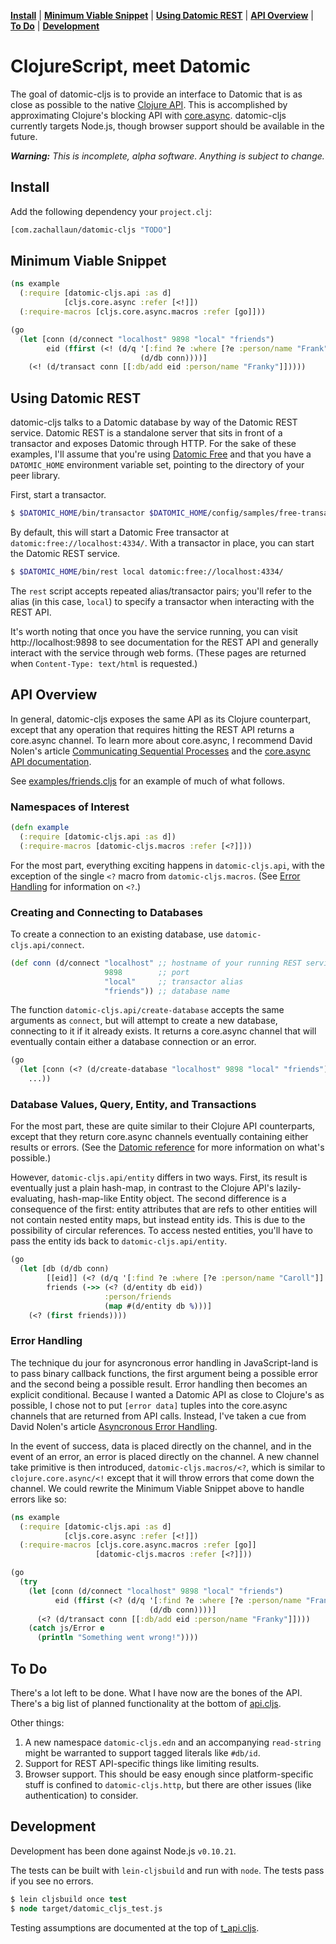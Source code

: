 **[Install](#install)** |
**[Minimum Viable Snippet](#minimum-viable-snippet)** |
**[Using Datomic REST](#using-datomic-rest)** |
**[API Overview](#api-overview)** |
**[To Do](#to-do)** |
**[Development](#development)**

# ClojureScript, meet Datomic

The goal of datomic-cljs is to provide an interface to Datomic that is as close as possible to the native [Clojure API](http://docs.datomic.com/clojure/index.html).
This is accomplished by approximating Clojure's blocking API with [core.async](https://github.com/clojure/core.async).
datomic-cljs currently targets Node.js, though browser support should be available in the future.

_**Warning:** This is incomplete, alpha software. Anything is subject to change._

## Install

Add the following dependency your `project.clj`:

```clj
[com.zachallaun/datomic-cljs "TODO"]
```

## Minimum Viable Snippet

```clj
(ns example
  (:require [datomic-cljs.api :as d]
            [cljs.core.async :refer [<!]])
  (:require-macros [cljs.core.async.macros :refer [go]]))

(go
  (let [conn (d/connect "localhost" 9898 "local" "friends")
        eid (ffirst (<! (d/q '[:find ?e :where [?e :person/name "Frank"]]
                             (d/db conn))))]
    (<! (d/transact conn [[:db/add eid :person/name "Franky"]]))))
```

## Using Datomic REST

datomic-cljs talks to a Datomic database by way of the Datomic REST service.
Datomic REST is a standalone server that sits in front of a transactor and exposes Datomic through HTTP.
For the sake of these examples, I'll assume that you're using [Datomic Free](https://my.datomic.com/downloads/free) and that you have a `DATOMIC_HOME` environment variable set, pointing to the directory of your peer library.

First, start a transactor.

```sh
$ $DATOMIC_HOME/bin/transactor $DATOMIC_HOME/config/samples/free-transactor-template.properties
```

By default, this will start a Datomic Free transactor at `datomic:free://localhost:4334/`.
With a transactor in place, you can start the Datomic REST service.

```sh
$ $DATOMIC_HOME/bin/rest local datomic:free://localhost:4334/
```

The `rest` script accepts repeated alias/transactor pairs; you'll refer to the alias (in this case, `local`) to specify a transactor when interacting with the REST API.

It's worth noting that once you have the service running, you can visit http://localhost:9898 to see documentation for the REST API and generally interact with the service through web forms.
(These pages are returned when `Content-Type: text/html` is requested.)

## API Overview

In general, datomic-cljs exposes the same API as its Clojure counterpart, except that any operation that requires hitting the REST API returns a core.async channel.
To learn more about core.async, I recommend David Nolen's article [Communicating Sequential Processes](http://swannodette.github.io/2013/07/12/communicating-sequential-processes/) and the [core.async API documentation](http://clojure.github.io/core.async/).

See [examples/friends.cljs](/examples/friends.cljs) for an example of much of what follows.

### Namespaces of Interest

```clj
(defn example
  (:require [datomic-cljs.api :as d])
  (:require-macros [datomic-cljs.macros :refer [<?]]))
```

For the most part, everything exciting happens in `datomic-cljs.api`, with the exception of the single `<?` macro from `datomic-cljs.macros`.
(See [Error Handling](#error-handling) for information on `<?`.)

### Creating and Connecting to Databases

To create a connection to an existing database, use `datomic-cljs.api/connect`.

```clj
(def conn (d/connect "localhost" ;; hostname of your running REST service
                     9898        ;; port
                     "local"     ;; transactor alias
                     "friends")) ;; database name
```

The function `datomic-cljs.api/create-database` accepts the same arguments as `connect`, but will attempt to create a new database, connecting to it if it already exists.
It returns a core.async channel that will eventually contain either a database connection or an error.

```clj
(go
  (let [conn (<? (d/create-database "localhost" 9898 "local" "friends"))]
    ...))
```

### Database Values, Query, Entity, and Transactions

For the most part, these are quite similar to their Clojure API counterparts, except that they return core.async channels eventually containing either results or errors.
(See the [Datomic reference](http://docs.datomic.com/) for more information on what's possible.)

However, `datomic-cljs.api/entity` differs in two ways.
First, its result is eventually just a plain hash-map, in contrast to the Clojure API's lazily-evaluating, hash-map-like Entity object.
The second difference is a consequence of the first: entity attributes that are refs to other entities will not contain nested entity maps, but instead entity ids.
This is due to the possibility of circular references.
To access nested entities, you'll have to pass the entity ids back to `datomic-cljs.api/entity`.

```clj
(go
  (let [db (d/db conn)
        [[eid]] (<? (d/q '[:find ?e :where [?e :person/name "Caroll"]] db))
        friends (->> (<? (d/entity db eid))
                     :person/friends
                     (map #(d/entity db %)))]
    (<? (first friends))))
```

### Error Handling

The technique du jour for asyncronous error handling in JavaScript-land is to pass binary callback functions, the first argument being a possible error and the second being a possible result.
Error handling then becomes an explicit conditional.
Because I wanted a Datomic API as close to Clojure's as possible, I chose not to put `[error data]` tuples into the core.async channels that are returned from API calls.
Instead, I've taken a cue from David Nolen's article [Asyncronous Error Handling](http://swannodette.github.io/2013/08/31/asynchronous-error-handling/).

In the event of success, data is placed directly on the channel, and in the event of an error, an error is placed directly on the channel.
A new channel take primitive is then introduced, `datomic-cljs.macros/<?`, which is similar to `clojure.core.async/<!` except that it will throw errors that come down the channel.
We could rewrite the Minimum Viable Snippet above to handle errors like so:

```clj
(ns example
  (:require [datomic-cljs.api :as d]
            [cljs.core.async :refer [<!]])
  (:require-macros [cljs.core.async.macros :refer [go]]
                   [datomic-cljs.macros :refer [<?]]))

(go
  (try
    (let [conn (d/connect "localhost" 9898 "local" "friends")
          eid (ffirst (<? (d/q '[:find ?e :where [?e :person/name "Frank"]]
                               (d/db conn))))]
      (<? (d/transact conn [[:db/add eid :person/name "Franky"]])))
    (catch js/Error e
      (println "Something went wrong!"))))
```

## To Do

There's a lot left to be done.
What I have now are the bones of the API. There's a big list of planned functionality at the bottom of [api.cljs](/src/datomic_cljs/api.cljs).

Other things:

1. A new namespace `datomic-cljs.edn` and an accompanying `read-string` might be warranted to support tagged literals like `#db/id`.
2. Support for REST API-specific things like limiting results.
3. Browser support. This should be easy enough since platform-specific stuff is confined to `datomic-cljs.http`, but there are other issues (like authentication) to consider.

## Development

Development has been done against Node.js `v0.10.21`.

The tests can be built with `lein-cljsbuild` and run with `node`. The tests pass if you see no errors.

```clj
$ lein cljsbuild once test
$ node target/datomic_cljs_test.js
```

Testing assumptions are documented at the top of [t_api.cljs](https://github.com/zachallaun/datomic-cljs/blob/master/test/datomic_cljs/t_api.cljs#L10).
